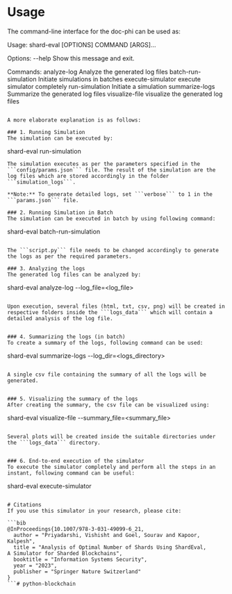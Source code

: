 

# Usage 
The command-line interface for the doc-phi can be used as:

Usage: shard-eval [OPTIONS] COMMAND [ARGS]...

Options:
  --help  Show this message and exit.

Commands:
  analyze-log           Analyze the generated log files
  batch-run-simulation  Initiate simulations in batches
  execute-simulator     execute simulator completely
  run-simulation        Initiate a simulation
  summarize-logs        Summarize the generated log files
  visualize-file        visualize the generated log files
```

A more elaborate explanation is as follows:

### 1. Running Simulation
The simulation can be executed by:
```
shard-eval run-simulation
```
The simulation executes as per the parameters specified in the
```config/params.json``` file. The result of the simulation are the log files which are stored accordingly in the folder ```simulation_logs```.

**Note:** To generate detailed logs, set ```verbose``` to 1 in the ```params.json``` file.

### 2. Running Simulation in Batch
The simulation can be executed in batch by using following command:
```
shard-eval batch-run-simulation
```

The ```script.py``` file needs to be changed accordingly to generate the logs as per the required parameters.

### 3. Analyzing the logs
The generated log files can be analyzed by:

```
shard-eval analyze-log --log_file=<log_file>
```

Upon execution, several files (html, txt, csv, png) will be created in respective folders inside the ```logs_data``` which will contain a detailed analysis of the log file. 


### 4. Summarizing the logs (in batch)
To create a summary of the logs, following command can be used:

```
shard-eval summarize-logs --log_dir=<logs_directory>
```

A single csv file containing the summary of all the logs will be generated.


### 5. Visualizing the summary of the logs
After creating the summary, the csv file can be visualized using:

```
shard-eval visualize-file --summary_file=<summary_file>
```

Several plots will be created inside the suitable directories under the ```logs_data``` directory.


### 6. End-to-end execution of the simulator
To execute the simulator completely and perform all the steps in an instant, following command can be useful:

```
shard-eval execute-simulator
```

# Citations
If you use this simulator in your research, please cite:

```bib
@InProceedings{10.1007/978-3-031-49099-6_21,
  author = "Priyadarshi, Vishisht and Goel, Sourav and Kapoor, Kalpesh",
  title = "Analysis of Optimal Number of Shards Using ShardEval, A Simulator for Sharded Blockchains",
  booktitle = "Information Systems Security",
  year = "2023",
  publisher = "Springer Nature Switzerland"
}
```# python-blockchain
